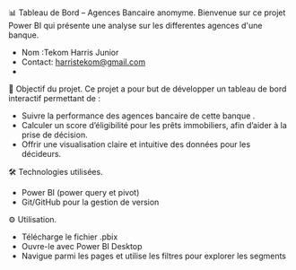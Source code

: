 📊 Tableau de Bord – Agences Bancaire anomyme.
Bienvenue sur ce projet Power BI qui présente une analyse sur les differentes agences d'une banque.

- Nom :Tekom Harris Junior 
- Contact: harristekom@gmail.com
- 
🎯 Objectif du projet.
Ce projet a pour but de développer un tableau de bord interactif permettant de :
* Suivre la performance des agences bancaire de cette banque .
* Calculer un score d’éligibilité pour les prêts immobiliers, afin d’aider à la prise de décision.
* Offrir une visualisation claire et intuitive des données pour les décideurs.

🛠️ Technologies utilisées.
* Power BI (power query et pivot)
* Git/GitHub pour la gestion de version



⚙️ Utilisation.
* Télécharge le fichier .pbix
* Ouvre-le avec Power BI Desktop
* Navigue parmi les pages et utilise les filtres pour explorer les segments
